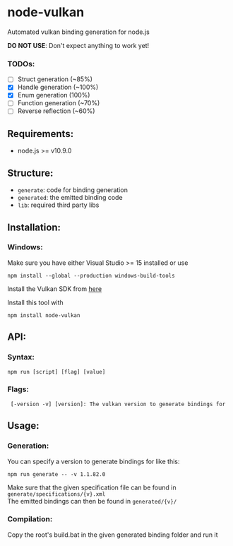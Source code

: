 # node-vulkan
Automated vulkan binding generation for node.js

**DO NOT USE**: Don't expect anything to work yet!

### TODOs:
 - [ ] Struct generation (~85%)
 - [x] Handle generation (~100%)
 - [x] Enum generation (100%)
 - [ ] Function generation (~70%)
 - [ ] Reverse reflection (~60%)

## Requirements:
 - node.js >= v10.9.0

## Structure:
 - `generate`: code for binding generation
 - `generated`: the emitted binding code
 - `lib`: required third party libs

## Installation:
 
### Windows:
Make sure you have either Visual Studio >= 15 installed or use
````
npm install --global --production windows-build-tools
````

Install the Vulkan SDK from [here](https://vulkan.lunarg.com/sdk/home#windows)

Install this tool with
````
npm install node-vulkan
````

## API:

### Syntax:
````
npm run [script] [flag] [value]
````

### Flags:
````
 [-version -v] [version]: The vulkan version to generate bindings for
````

## Usage:

### Generation:
You can specify a version to generate bindings for like this:
````
npm run generate -- -v 1.1.82.0
````
Make sure that the given specification file can be found in `generate/specifications/{v}.xml`<br/>
The emitted bindings can then be found in `generated/{v}/`

### Compilation:
Copy the root's build.bat in the given generated binding folder and run it
